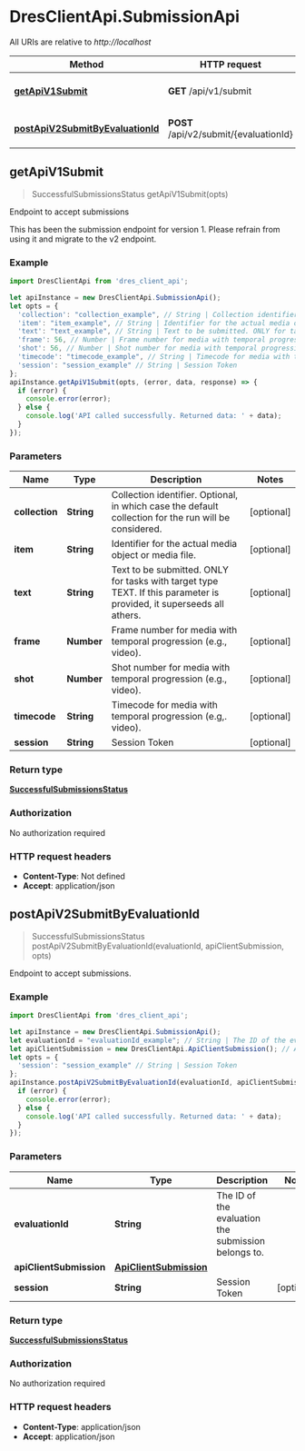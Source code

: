 # DresClientApi.SubmissionApi

All URIs are relative to *http://localhost*

Method | HTTP request | Description
------------- | ------------- | -------------
[**getApiV1Submit**](SubmissionApi.md#getApiV1Submit) | **GET** /api/v1/submit | Endpoint to accept submissions
[**postApiV2SubmitByEvaluationId**](SubmissionApi.md#postApiV2SubmitByEvaluationId) | **POST** /api/v2/submit/{evaluationId} | Endpoint to accept submissions.



## getApiV1Submit

> SuccessfulSubmissionsStatus getApiV1Submit(opts)

Endpoint to accept submissions

This has been the submission endpoint for version 1. Please refrain from using it and migrate to the v2 endpoint.

### Example

```javascript
import DresClientApi from 'dres_client_api';

let apiInstance = new DresClientApi.SubmissionApi();
let opts = {
  'collection': "collection_example", // String | Collection identifier. Optional, in which case the default collection for the run will be considered.
  'item': "item_example", // String | Identifier for the actual media object or media file.
  'text': "text_example", // String | Text to be submitted. ONLY for tasks with target type TEXT. If this parameter is provided, it superseeds all athers.
  'frame': 56, // Number | Frame number for media with temporal progression (e.g., video).
  'shot': 56, // Number | Shot number for media with temporal progression (e.g., video).
  'timecode': "timecode_example", // String | Timecode for media with temporal progression (e.g,. video).
  'session': "session_example" // String | Session Token
};
apiInstance.getApiV1Submit(opts, (error, data, response) => {
  if (error) {
    console.error(error);
  } else {
    console.log('API called successfully. Returned data: ' + data);
  }
});
```

### Parameters


Name | Type | Description  | Notes
------------- | ------------- | ------------- | -------------
 **collection** | **String**| Collection identifier. Optional, in which case the default collection for the run will be considered. | [optional] 
 **item** | **String**| Identifier for the actual media object or media file. | [optional] 
 **text** | **String**| Text to be submitted. ONLY for tasks with target type TEXT. If this parameter is provided, it superseeds all athers. | [optional] 
 **frame** | **Number**| Frame number for media with temporal progression (e.g., video). | [optional] 
 **shot** | **Number**| Shot number for media with temporal progression (e.g., video). | [optional] 
 **timecode** | **String**| Timecode for media with temporal progression (e.g,. video). | [optional] 
 **session** | **String**| Session Token | [optional] 

### Return type

[**SuccessfulSubmissionsStatus**](SuccessfulSubmissionsStatus.md)

### Authorization

No authorization required

### HTTP request headers

- **Content-Type**: Not defined
- **Accept**: application/json


## postApiV2SubmitByEvaluationId

> SuccessfulSubmissionsStatus postApiV2SubmitByEvaluationId(evaluationId, apiClientSubmission, opts)

Endpoint to accept submissions.

### Example

```javascript
import DresClientApi from 'dres_client_api';

let apiInstance = new DresClientApi.SubmissionApi();
let evaluationId = "evaluationId_example"; // String | The ID of the evaluation the submission belongs to.
let apiClientSubmission = new DresClientApi.ApiClientSubmission(); // ApiClientSubmission | 
let opts = {
  'session': "session_example" // String | Session Token
};
apiInstance.postApiV2SubmitByEvaluationId(evaluationId, apiClientSubmission, opts, (error, data, response) => {
  if (error) {
    console.error(error);
  } else {
    console.log('API called successfully. Returned data: ' + data);
  }
});
```

### Parameters


Name | Type | Description  | Notes
------------- | ------------- | ------------- | -------------
 **evaluationId** | **String**| The ID of the evaluation the submission belongs to. | 
 **apiClientSubmission** | [**ApiClientSubmission**](ApiClientSubmission.md)|  | 
 **session** | **String**| Session Token | [optional] 

### Return type

[**SuccessfulSubmissionsStatus**](SuccessfulSubmissionsStatus.md)

### Authorization

No authorization required

### HTTP request headers

- **Content-Type**: application/json
- **Accept**: application/json

